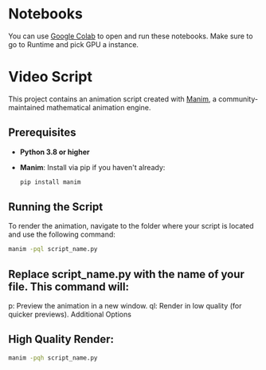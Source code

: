 # Notebooks

You can use [Google Colab](https://colab.research.google.com/) to open and run these notebooks. Make sure to go to Runtime and pick GPU a instance.

# Video Script

This project contains an animation script created with [Manim](https://www.manim.community/), a community-maintained mathematical animation engine.

## Prerequisites

- **Python 3.8 or higher**
- **Manim**: Install via pip if you haven't already:

  ```bash
  pip install manim
  ```

## Running the Script

To render the animation, navigate to the folder where your script is located and use the following command:

```bash
manim -pql script_name.py
```

## Replace script_name.py with the name of your file. This command will:

p: Preview the animation in a new window.
ql: Render in low quality (for quicker previews).
Additional Options

## High Quality Render:

```bash
manim -pqh script_name.py
```
